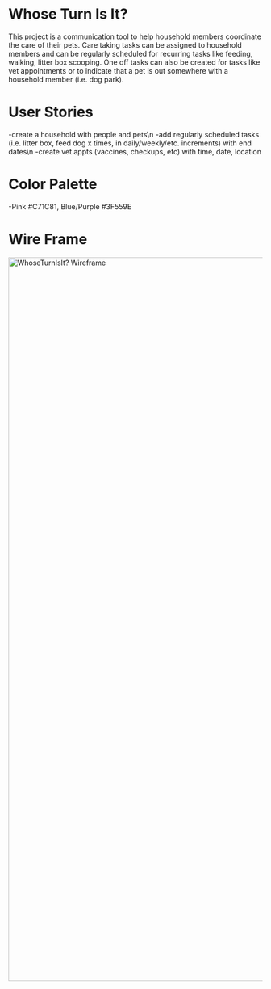 # Whose Turn Is It?
This project is a communication tool to help household members coordinate the care of their pets. Care taking tasks can be assigned to household members and can be regularly scheduled for recurring tasks like feeding, walking, litter box scooping. One off tasks can also be created for tasks like vet appointments or to indicate that a pet is out somewhere with a household member (i.e. dog park).

# User Stories
-create a household with people and pets\n
-add regularly scheduled tasks (i.e. litter box, feed dog x times, in daily/weekly/etc. increments) with end dates\n
-create vet appts (vaccines, checkups, etc) with time, date, location

# Color Palette
-Pink #C71C81, Blue/Purple #3F559E

# Wire Frame
<img width="1433" alt="WhoseTurnIsIt? Wireframe" src="https://user-images.githubusercontent.com/46327683/147964785-d1222fe3-f63d-4bef-ac7b-22dd135984e4.png">
